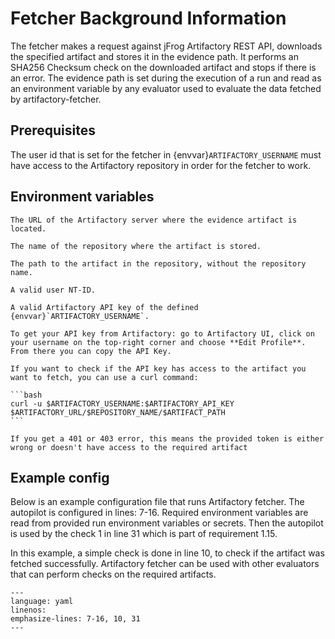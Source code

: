 <!--
SPDX-FileCopyrightText: 2024 grow platform GmbH

SPDX-License-Identifier: MIT
-->

# Fetcher Background Information

The fetcher makes a request against jFrog Artifactory REST API, downloads the specified artifact and stores it in the evidence path.
It performs an SHA256 Checksum check on the downloaded artifact and stops if there is an error. The evidence path is set during the execution of a run and read as an environment variable by any evaluator used to evaluate the data fetched by artifactory-fetcher.

## Prerequisites

The user id that is set for the fetcher in {envvar}`ARTIFACTORY_USERNAME` must have access to the Artifactory repository in order for the fetcher to work.

## Environment variables

```{envvar} ARTIFACTORY_URL
The URL of the Artifactory server where the evidence artifact is located.
```

```{envvar} REPOSITORY_NAME
The name of the repository where the artifact is stored.
```

```{envvar} ARTIFACT_PATH
The path to the artifact in the repository, without the repository name.
```

```{envvar} ARTIFACTORY_USERNAME
A valid user NT-ID.
```

````{envvar} ARTIFACTORY_API_KEY
A valid Artifactory API key of the defined {envvar}`ARTIFACTORY_USERNAME`.

To get your API key from Artifactory: go to Artifactory UI, click on your username on the top-right corner and choose **Edit Profile**. From there you can copy the API Key.

If you want to check if the API key has access to the artifact you want to fetch, you can use a curl command:

```bash
curl -u $ARTIFACTORY_USERNAME:$ARTIFACTORY_API_KEY $ARTIFACTORY_URL/$REPOSITORY_NAME/$ARTIFACT_PATH
```

If you get a 401 or 403 error, this means the provided token is either wrong or doesn't have access to the required artifact
````

## Example config

Below is an example configuration file that runs Artifactory fetcher. The autopilot is configured in lines: 7-16. Required environment variables are read from provided run environment variables or secrets. Then the autopilot is used by the check 1 in line 31 which is part of requirement 1.15.

In this example, a simple check is done in line 10, to check if the artifact was fetched successfully. Artifactory fetcher can be used with other evaluators that can perform checks on the required artifacts.

```{literalinclude} resources/qg-config.yaml
---
language: yaml
linenos:
emphasize-lines: 7-16, 10, 31
---
```
